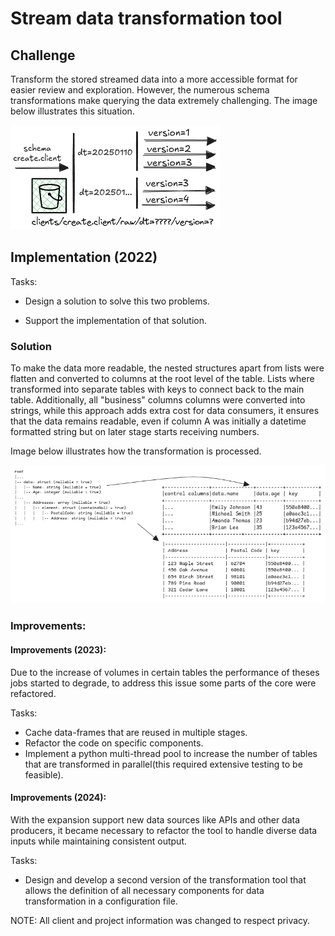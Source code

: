 # Stream data transformation tool

## Challenge

Transform the stored streamed data into a more accessible format for easier review and exploration. However, the numerous schema transformations make querying the data extremely challenging. The image below illustrates this situation.

![alt text](imgs/raw_to_transformed.png)

## Implementation (2022)

Tasks:

- Design a solution to solve this two problems.

- Support the implementation of that solution.

### Solution

To make the data more readable, the nested structures apart from lists were flatten and converted to columns at the root level of the table. Lists where transformed into separate tables with keys to connect back to the main table. Additionally, all "business" columns columns were converted into strings, while this approach adds extra cost for data consumers, it ensures that the data remains readable, even if column A was initially a datetime formatted string but on later stage starts receiving numbers.

Image below illustrates how the transformation is processed.

![alt text](imgs/raw_to_transformed_3.png)

### Improvements:

#### Improvements (2023):

Due to the increase of volumes in certain tables the performance of theses jobs started to degrade, to address this issue some parts of the core were refactored.

Tasks:
- Cache data-frames that are reused in multiple stages.
- Refactor the code on specific components.
- Implement a python multi-thread pool to increase the number of tables that are transformed in parallel(this required extensive testing to be feasible).

#### Improvements (2024):

With the expansion support new data sources like APIs and other data producers, it became necessary to refactor the tool to handle diverse data inputs while maintaining consistent output.

Tasks:

- Design and develop a second version of the transformation tool that allows the definition of all necessary components for data transformation in a configuration file.

NOTE: All client and project information was changed to respect privacy.
